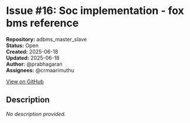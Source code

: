 # Issue #16: Soc implementation - fox bms reference

**Repository:** adbms_master_slave  
**Status:** Open  
**Created:** 2025-06-18  
**Updated:** 2025-06-18  
**Author:** @prabhagaran  
**Assignees:** @crmaarimuthu  

[View on GitHub](https://github.com/Simtestlab/adbms_master_slave/issues/16)

## Description

*No description provided.*